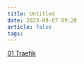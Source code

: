 ```yaml
---
title: Untitled
date: 2023-09-07 09:28
article: false
tags: 
---
```


[01 Traefik](../99others/01%20Traefik/01%20Traefik)
